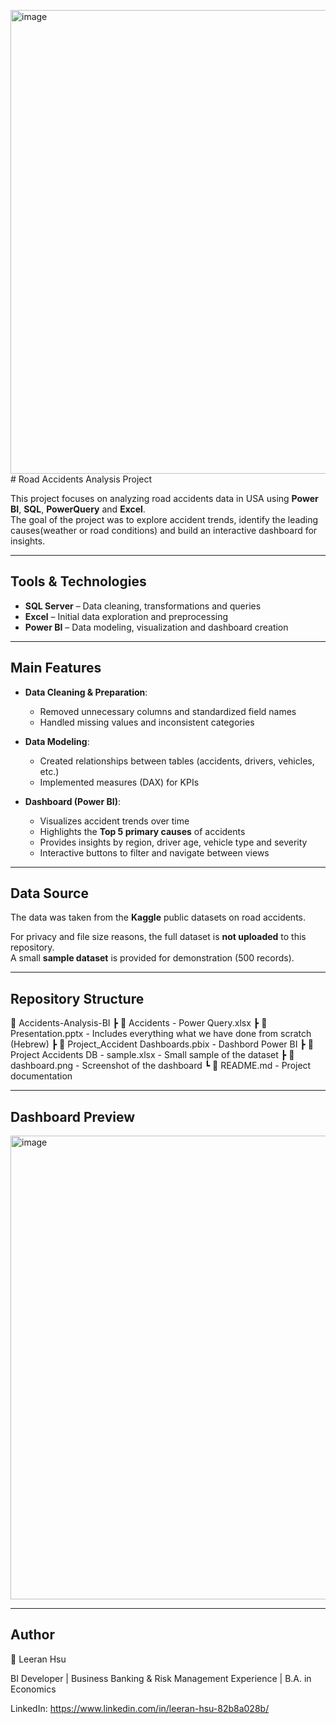 <img width="1325" height="742" alt="image" src="https://github.com/user-attachments/assets/629bc4e9-6563-4eea-952e-da1dd81b937b" /># Road Accidents Analysis Project

This project focuses on analyzing road accidents data in USA using **Power BI**, **SQL**, **PowerQuery** and **Excel**.  
The goal of the project was to explore accident trends, identify the leading causes(weather or road conditions) and build an interactive dashboard for insights.

---

## Tools & Technologies
- **SQL Server** – Data cleaning, transformations and queries  
- **Excel** – Initial data exploration and preprocessing  
- **Power BI** – Data modeling, visualization and dashboard creation  

---

## Main Features
- **Data Cleaning & Preparation**:  
  - Removed unnecessary columns and standardized field names  
  - Handled missing values and inconsistent categories  

- **Data Modeling**:  
  - Created relationships between tables (accidents, drivers, vehicles, etc.)  
  - Implemented measures (DAX) for KPIs  

- **Dashboard (Power BI)**:  
  - Visualizes accident trends over time  
  - Highlights the **Top 5 primary causes** of accidents  
  - Provides insights by region, driver age, vehicle type and severity  
  - Interactive buttons to filter and navigate between views  

---

## Data Source
The data was taken from the **Kaggle** public datasets on road accidents.  

For privacy and file size reasons, the full dataset is **not uploaded** to this repository.  
A small **sample dataset** is provided for demonstration (500 records).

---

## Repository Structure
📂 Accidents-Analysis-BI
┣ 📜 Accidents - Power Query.xlsx
┣ 📜 Presentation.pptx - Includes everything what we have done from scratch (Hebrew)
┣ 📜 Project_Accident Dashboards.pbix - Dashbord Power BI
┣ 📜 Project Accidents DB - sample.xlsx - Small sample of the dataset
┣ 📸 dashboard.png - Screenshot of the dashboard
┗ 📜 README.md - Project documentation

---

## Dashboard Preview
<img width="1325" height="742" alt="image" src="https://github.com/user-attachments/assets/7f1dbc44-35b8-479c-9aad-46bbbcc12652" />

---

## Author
👤 Leeran Hsu

BI Developer | Business Banking & Risk Management Experience | B.A. in Economics

LinkedIn: https://www.linkedin.com/in/leeran-hsu-82b8a028b/
